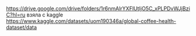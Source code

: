 https://drive.google.com/drive/folders/1r6nmAlrYXFlUtIjO5C_xPLPDvWJjBziC?hl=ru
взяла с kaggle https://www.kaggle.com/datasets/uom190346a/global-coffee-health-dataset/data
